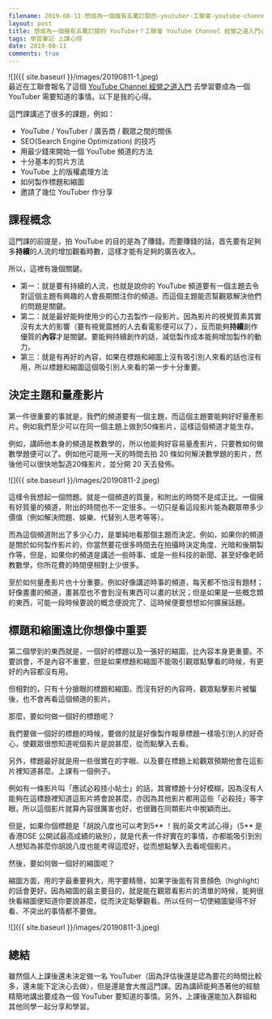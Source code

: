 ```yaml
---
filename: 2019-08-11-想成為一個擁有五萬訂閱的-youtuber-工聯會-youtube-channel-經營之道入門心得.md
layout: post
title: 想成為一個擁有五萬訂閱的 YouTuber？工聯會 YouTube Channel 經營之道入門心得
tags: 學習筆記 上課心得
date: 2019-08-11
comments: true
---
```


![]({{ site.baseurl }}/images/20190811-1.jpeg)  
最近在工聯會報名了這個 [YouTube Channel 經營之道入門](https://www.hkftustsc.org/info/m1001.html#) 去學習要成為一個 YouTuber 需要知道的事情。以下是我的心得。

這門課講述了很多的課題，例如：

* YouTube / YouTuber / 廣告商 / 觀眾之間的關係
* SEO(Search Engine Optimization) 的技巧
* 用最少錢來開始一個 YouTube 頻道的方法
* 十分基本的剪片方法
* YouTube 上的版權處理方法
* 如何製作標題和縮圖
* 邀請了幾位 YouTuber 作分享

## 課程概念

這門課的前提是，拍 YouTube 的目的是為了賺錢。而要賺錢的話，首先要有足夠多**持續**的人流的增加觀看時數，這樣才能有足夠的廣告收入。

所以，這裡有幾個關鍵。

* 第一：就是要有持續的人流，也就是說你的 YouTube 頻道要有一個主題去令對這個主題有興趣的人會長期關注你的頻道。而這個主題能否幫觀眾解決他們的問題是關鍵。
* 第二：就是最好能夠使用少的心力去製作一段影片。因為影片的視覺質素其實沒有太大的影響（要有視覺震撼的人去看電影便可以了），反而能夠**持續**創作優質的**內容**才是關鍵。要能夠持續創作的話，減低製作成本能夠增加製作的動力。
* 第三：就是有再好的內容，如果在標題和縮圖上沒有吸引別人來看的話也沒有用，所以標題和縮圖這個吸引別人來看的第一步十分重要。

## 決定主題和量產影片

第一件很重要的事就是，我們的頻道要有一個主題，而這個主題要能夠好好量產影片。例如我們至少可以在同一個主題上做到50條影片，這樣這個頻道才能生存。

例如，講師他本身的頻道是教數學的，所以他能夠好容易量產影片，只要教如何做數學題便可以了。例如他可能用一天的時間去拍 20 條如何解決數學題的影片，然後他可以很快地製造20條影片，並分開 20 天去發佈。

![]({{ site.baseurl }}/images/20190811-2.jpeg)

這樣令我想起一個問題。就是一個頻道的質量，和附出的時間不是成正比。一個擁有好質量的頻道，附出的時間也不一定很多。一切只是看這段影片能為觀眾帶多少價值（例如解決問題、娛樂、代替別人思考等等）。

而為這個頻道附出了多少心力，是單純地看那個主題而決定。例如，如果你的頻道是關於如何製作影片的，你當然要花很多時間去在拍攝時決定角度、光暗和後期製作等，但是，如果你的頻道是講述一些時事、或是一些科技的新聞、甚至好像老師教數學，你所花費的時間便相對上少很多。

至於如何量產影片也十分重要。例如好像講述時事的頻道，每天都不怕沒有題材；好像畫畫的頻道，畫甚麼也不會到沒有東西可以畫的狀況；但是如果是一些概念類的東西，可能一段時候要說的概念便說完了、這時候便要想想如何擴展話題。

## 標題和縮圖遠比你想像中重要

第二個學到的東西就是，一個好的標題以及一張好的縮圖，比內容本身更重要。不要誤會，不是內容不重要，但是如果標題和縮圖不能吸引觀眾點擊看的時候，有更好的內容都沒有用。

但相對的，只有十分搶眼的標題和縮圖，而沒有好的內容時，觀眾點擊影片被騙後，也不會再看這個頻道的影片。

那麼，要如何做一個好的標題呢？

我們要做一個好的標題的時候，要做的就是好像製作報章標題一樣吸引別人的好奇心，使觀眾很想知道呢個影片是說甚麼，從而點擊入去看。

另外，標題最好就是用一些很實在的字眼、以及要在標題上給觀眾預期他會在這影片裡知道甚麼。上課有一個例子。

例如有一條影片叫「應試必殺技小帖士」的話，其實標題十分好模糊，因為沒有人能夠在這標題裡知道這影片將會說甚麼，亦因為其他影片都用這些「必殺技」等字眼，所以這個影片就算內容很厲害也好，也很難在同類影片中脫穎而出。

但是，如果你個標題是「胡說八度也可以考到5\*\* ！我的英文考試心得」（5\*\* 是香港DSE 公開試最高成績的級別），就是代表一件好實在的事情，亦都能吸引到別人想知為甚麼你胡說八度也能考得這麼好，從而想點擊入去看呢個影片。

然後，要如何做一個好的縮圖呢？

縮圖方面，用的字最重要夠大，用字要精簡，如果字後面有背景顏色（highlight）的話會更好。因為縮圖的最主要目的，就是能在觀眾看影片的清單的時候，能夠很快看縮圖便知道你要說甚麼，從而決定點擊觀看。所以任何一切使縮圖變得不好看、不突出的事情都不要做。

![]({{ site.baseurl }}/images/20190811-3.jpeg)

## 總結

雖然個人上課後還未決定做一名 YouTuber（因為評估後還是認為要花的時間比較多，還未能下定決心去做），但是還是會大推這門課。因為講師能夠憑著他的經驗精簡地講出要成為一個 YouTuber 要知道的事情。另外，上課後還能加入群組和其他同學一起分享和學習。

